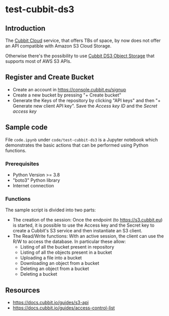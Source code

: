 # test-cubbit-ds3

## Introduction

The [Cubbit Cloud](https://web.cubbit.io/) service, that offers TBs of space, by now does not offer an API compatible with Amazon S3 Cloud Storage.

Otherwise there's the possibility to use [Cubbit DS3 Object Storage](https://console.cubbit.eu/signin) that supports most of AWS S3 APIs.

## Register and Create Bucket

* Create an account in <https://console.cubbit.eu/signup>
* Create a new bucket by pressing "+ Create bucket"
* Generate the Keys of the repository by clicking "API keys" and then "+ Generate new client API key". Save the *Access key ID* and the *Secret access key*

## Sample code

File `code.ipynb` under `code/test-cubbit-ds3` is a Jupyter notebook which demonstrates the basic actions that can be performed using Python functions.

### Prerequisites

* Python Version >= 3.8
* "boto3" Python library
* Internet connection

### Functions

The sample script is divided into two parts:

* The creation of the session: Once the endpoint (to <https://s3.cubbit.eu>) is started, it is possible to use the Access key and the Secret key to create a Cubbit's S3 service and then instantiate an S3 client.
* The Read/Write functions: With an active session, the client can use the R/W to access the database. In particular these allow:
  * Listing of all the bucket present in repository
  * Listing of all the objects present in a bucket
  * Uploading a file into a bucket
  * Downloading an object from a bucket
  * Deleting an object from a bucket
  * Deleting a bucket
  
## Resources

* <https://docs.cubbit.io/guides/s3-api>
* <https://docs.cubbit.io/guides/access-control-list>

<!-- EOF -->
